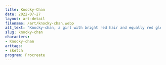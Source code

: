 ```yaml
---
title: Knocky-Chan
date: 2022-07-27
layout: art-detail
filename: /art/knocky-chan.webp
alt_text: "Knocky-chan, a girl with bright red hair and equally red gloves, is making a punching motion at you. Next to her is a small gray cat in a brown cardboard box."
slug: knocky-chan
characters:
- Knocky-chan
arttags:
- sketch
program: Procreate
---
```

